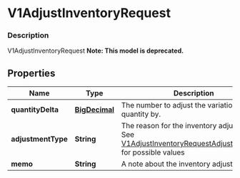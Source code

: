 
# V1AdjustInventoryRequest

### Description

V1AdjustInventoryRequest
**Note: This model is deprecated.**

## Properties
Name | Type | Description | Notes
------------ | ------------- | ------------- | -------------
**quantityDelta** | [**BigDecimal**](BigDecimal.md) | The number to adjust the variation&#39;s quantity by. |  [optional]
**adjustmentType** | **String** | The reason for the inventory adjustment. See [V1AdjustInventoryRequestAdjustmentType](#type-v1adjustinventoryrequestadjustmenttype) for possible values |  [optional]
**memo** | **String** | A note about the inventory adjustment. |  [optional]



